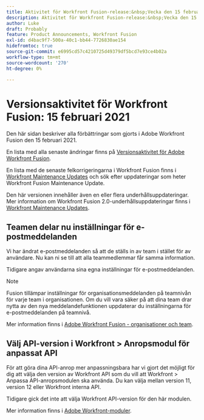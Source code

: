 ```yaml
---
title: Aktivitet för Workfront Fusion-release:&nbsp;Vecka den 15 februari 2021
description: Aktivitet för Workfront Fusion-release:&nbsp;Vecka den 15 februari 2021
author: Luke
draft: Probably
feature: Product Announcements, Workfront Fusion
exl-id: d4bac9f7-500a-40c1-bb44-7726830ae154
hidefromtoc: true
source-git-commit: e6995cd57c4210725d49379df5bcd7e93ce4b02a
workflow-type: tm+mt
source-wordcount: '270'
ht-degree: 0%

---
```


# Versionsaktivitet för Workfront Fusion: 15 februari 2021

Den här sidan beskriver alla förbättringar som gjorts i Adobe Workfront Fusion den 15 februari 2021.

En lista med alla senaste ändringar finns på [Versionsaktivitet för Adobe Workfront Fusion](../../../product-announcements/product-releases/fusion-release-activity/fusion-release-activity.md).

En lista med de senaste felkorrigeringarna i Workfront Fusion finns i [Workfront Maintenance Updates](https://experienceleague.adobe.com/docs/workfront-known-issues/releases/current-updates.html) och sök efter uppdateringar som heter Workfront Fusion Maintenance Update.

Den här versionen innehåller även en eller flera underhållsuppdateringar. Mer information om Workfront Fusion 2.0-underhållsuppdateringar finns i [Workfront Maintenance Updates](https://experienceleague.adobe.com/docs/workfront-known-issues/releases/current-updates.html).

## Teamen delar nu inställningar för e-postmeddelanden

Vi har ändrat e-postmeddelanden så att de ställs in av team i stället för av användare. Nu kan ni se till att alla teammedlemmar får samma information.

Tidigare angav användarna sina egna inställningar för e-postmeddelanden.

>[!NOTE]
>
>Fusion tillämpar inställningar för organisationsmeddelanden på teamnivån för varje team i organisationen. Om du vill vara säker på att dina team drar nytta av den nya meddelandefunktionen uppdaterar du inställningarna för e-postmeddelanden på teamnivå.

Mer information finns i [Adobe Workfront Fusion - organisationer och team](../../../workfront-fusion/organizations/organizations-and-teams.md).

## Välj API-version i Workfront > Anropsmodul för anpassat API

För att göra dina API-anrop mer anpassningsbara har vi gjort det möjligt för dig att välja den version av Workfront API som du vill att Workfront > Anpassa API-anropsmodulen ska använda. Du kan välja mellan version 11, version 12 eller Workfront interna API.

Tidigare gick det inte att välja Workfront API-version för den här modulen.

Mer information finns i [Adobe Workfront-moduler](../../../workfront-fusion/apps-and-their-modules/workfront-modules.md).
